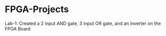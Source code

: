 # FPGA-Projects

Lab-1: Created a 2 input AND gate, 3 input OR gate, and an inverter on the FPGA Board

